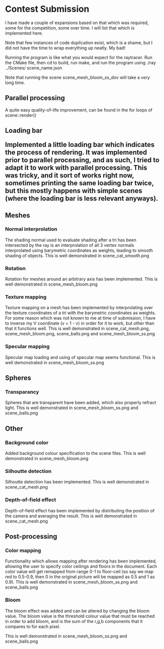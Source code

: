 <h1>Contest Submission</h1>

I have made a couple of expansions based on that which was required, some for the competition,
some over time. I will list that which is implemented here.

Note that few instances of code duplication exist, which is a shame, but I did not have the time to
wrap everything up neatly. My bad!

Running the program is like what you would expect for the raytracer. Run the
CMake file, then cd to build, run make, and run the program using ./ray ../Scenes/
scene_name.json

Note that running the scene scene_mesh_bloom_ss_dov will take a *very* long time.

<h2>Parallel processing</h2>

A quite easy quality-of-life improvement, can be found in the for loops of scene::render()

<h2>Loading bar</hh2>

Implemented a little loading bar which indicates the process of rendering. It was implemented prior
to parallel processing, and as such, I tried to adapt it to work with parallel processing. This was tricky, and it sort of works right now, sometimes printing the same loading bar twice, but this mostly happens with simple scenes (where the loading bar is less relevant anyways).


<h2>Meshes</h2>

<h3>Normal interprolation</h3>

The shading normal used to evaluate shading after a tri has been intersected by the ray is
an interprolation of all 3 vertex normals interprolated using barymetric coordinates as weights,
leading to smooth shading of objects. This is well demonstrated in scene_cat_smooth.png

<h3>Rotation</h3>

Rotation for meshes around an arbitrary axis has been implemented.
This is well demonstrated in scene_mesh_bloom.png

<h3>Texture mapping</h3>

Texture mapping on a mesh has been implemented by interprolating over the texture coordinates
of a tri with the barymetric coordinates as weights. For some reason which was not known to me
at time of submission, I have to inverse my V coordinate (v = 1 - v) in order for it to work,
but other than that it functions well.
This is well demonstrated in scene_cat_mesh.png, scene_mesh_bloom.png,
scene_balls.png and scene_mesh_bloom_ss.png

<h3>Specular mapping</h3>

Specular map loading and using of specular map seems functional.
This is well demonstrated in scene_mesh_bloom_ss.png


<h2>Spheres</h2>

<h3>Transparancy</h3>

Spheres that are transparent have been added, which also properly refract light.
This is well demonstrated in scene_mesh_bloom_ss.png and scene_balls.png

<h2>Other</h2>

<h3>Background color</h3>

Added background colour specification to the scene files.
This is well demonstrated in scene_mesh_bloom.png

<h3>Silhoutte detection</h3>

Silhoutte detection has been implemented.
This is well demonstrated in scene_cat_mesh.png

<h3>Depth-of-field effect</h3>

Depth-of-field effect has been implemented by distributing the position of the camera and averaging the result.
This is well demonstrated in scene_cat_mesh.png


<h2>Post-processing</h2>

<h3>Color mapping</h3>

Functionality which allows mapping after rendering has been implemented, allowing the user to specify
color ceilings and floors in the document. Each color value will get remapped from range 0-1 to
floor-ceil (so say we map red to 0.5-0.9, then 0 in the original picture will be mapped as 0.5 and 1
as 0.9).
This is well demonstrated in scene_mesh_bloom_ss.png and scene_balls.png

<h3>Bloom</h3>

The bloom effect was added and can be altered by changing the bloom value. The bloom value is the threshold colour value that must be reached in order to add bloom, and is the sum of the r,g,b components that it compares to for each pixel.

This is well demonstrated in scene_mesh_bloom_ss.png and scene_balls.png

